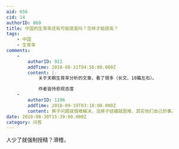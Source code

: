 ```yaml
---
aid: 656
cid: 14
authorID: 860
title: 中国的生育率还有可能提高吗？怎样才能提高？
tags:
    - 中国
    - 生育率
comments:
    -
        authorID: 922
        addTime: 2018-08-31T04:56:00.000Z
        content: |-
            关于天朝生育率分析的文章，看了很多（长文、10篇左右）。

            作者皆持悲观态度
    -
        authorID: 1196
        addTime: 2018-09-19T03:18:00.000Z
        content: 房子问题就很难解决，没房子结婚就困难，其实他们自己的事。
date: 2018-08-30T15:39:00.000Z
category: 问答
---
```


人少了就强制授精？滑稽，

